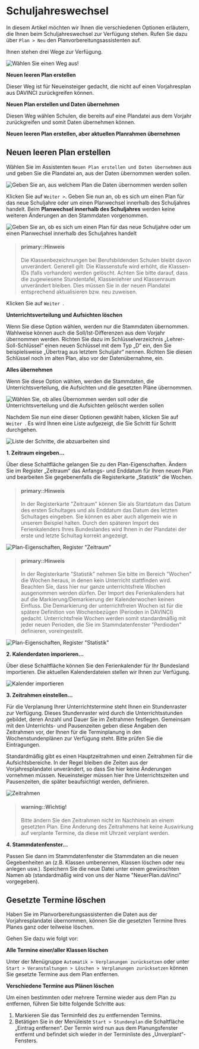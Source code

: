 # Schuljahreswechsel

In diesem Artikel möchten wir Ihnen die verschiedenen Optionen erläutern, die Ihnen beim Schuljahreswechsel zur Verfügung stehen. Rufen Sie dazu über `Plan > Neu` den Planvorbereitungsassistenten auf.

Ihnen stehen drei Wege zur Verfügung.

![Wählen Sie einen Weg aus!](/assets/images/schuljahreswechsel01.png)

**Neuen leeren Plan erstellen**

Dieser Weg ist für Neueinsteiger gedacht, die nicht auf einen Vorjahresplan aus DAVINCI zurückgreifen können.

**Neuen Plan erstellen und Daten übernehmen**

Diesen Weg wählen Schulen, die bereits auf eine Plandatei aus dem Vorjahr zurückgreifen und somit Daten übernehmen können.

**Neuen leeren Plan erstellen, aber aktuellen Planrahmen übernehmen**

## Neuen leeren Plan erstellen

Wählen Sie im Assistenten `Neuen Plan erstellen und Daten übernehmen` aus und geben Sie die Plandatei an, aus der Daten übernommen werden sollen. 

![Geben Sie an, aus welchem Plan die Daten übernommen werden sollen](/assets/images/schuljahreswechsel02.png)

Klicken Sie auf `Weiter >`. Geben Sie nun an, ob es sich um einen Plan für das neue Schuljahre oder um einen Planwechsel innerhalb des Schuljahres handelt. Beim **Planwechsel innerhalb des Schuljahres** werden keine weiteren Änderungen an den Stammdaten vorgenommen.

![Geben Sie an, ob es sich um einen Plan für das neue Schuljahre oder um einen Planwechsel innerhalb des Schuljahres handelt](/assets/images/schuljahreswechsel03.png)

> #### primary::Hinweis
>
> Die Klassenbezeichnungen bei Berufsbildenden Schulen bleibt davon unverändert. Generell gilt: Die Klassenstufe wird erhöht, die Klassen-IDs (falls vorhanden) werden gelöscht. Achten Sie bitte darauf, dass die zugewiesene Stundentafel, Klassenlehrer und Klassenraum unverändert bleiben. Dies müssen Sie in der neuen Plandatei entsprechend aktualisieren bzw. neu zuweisen.

Klicken Sie auf `Weiter `.

**Unterrichtsverteilung und Aufsichten löschen**

Wenn Sie diese Option wählen, werden nur die Stammdaten übernommen. Wahlweise können auch die Soll/Ist-Differenzen aus dem Vorjahr übernommen werden. Richten Sie dazu im Schlüsselverzeichnis „Lehrer-Soll-Schlüssel“ einen neuen Schlüssel mit dem Typ „D“ ein, den Sie beispielsweise „Übertrag aus letztem Schuljahr“ nennen. Richten Sie diesen Schlüssel noch im alten Plan, also vor der Datenübernahme, ein.

**Alles übernehmen**

Wenn Sie diese Option wählen, werden die Stammdaten, die Unterrichtsverteilung, die Aufsichten und die gesetzten Pläne übernommen.

![Wählen Sie, ob alles Übernommen werden soll oder die Unterrichtsverteilung und die Aufsichten gelöscht werden sollen](/assets/images/schuljahreswechsel04.png)

Nachdem Sie nun eine dieser Optionen gewählt haben, klicken Sie auf `Weiter `. Es wird Ihnen eine Liste aufgezeigt, die Sie Schritt für Schritt durchgehen. 

![Liste der Schritte, die abzuarbeiten sind](/assets/images/schuljahreswechsel05.png)

**1. Zeitraum eingeben...**

Über diese Schaltfläche gelangen Sie zu den Plan-Eigenschaften. Ändern Sie im Register „Zeitraum“ das Anfangs- und Enddatum für Ihren neuen Plan und bearbeiten Sie gegebenenfalls die Registerkarte „Statistik“ die Wochen. 

> #### primary::Hinweis
>
> In der Registerkarte "Zeitraum" können Sie als Startdatum das Datum des ersten Schultages und als Enddatum das Datum des letzten Schultages eingeben. Sie können es aber auch allgemein wie in unserem Beispiel halten. Durch den späteren Import des Ferienkalenders Ihres Bundeslandes wird Ihnen in der Plandatei der erste und letzte Schultag korrekt angezeigt.

![Plan-Eigenschaften, Register "Zeitraum"](/assets/images/schuljahreswechsel06.png)

> #### primary::Hinweis
>
> In der Registerkarte "Statistik" nehmen Sie bitte im Bereich "Wochen" die Wochen heraus, in denen kein Unterricht stattfinden wird. Beachten Sie, dass hier nur ganze unterrichtsfreie Wochen ausgenommen werden dürfen. Der Import des Ferienkalenders hat auf die Markierung/Demarkierung der Kalenderwochen keinen Einfluss. Die Demarkierung der unterrichtfreien Wochen ist für die spätere Definition von Wochenbezügen (Perioden in DAVINCI) gedacht. Unterrichtsfreie Wochen werden somit standardmäßig mit jeder neuen Perioden, die Sie im Stammdatenfenster "Perdioden" definieren, voreingestellt.

![Plan-Eigenschaften, Register "Statistik"](/assets/images/schuljahreswechsel07.png)

**2. Kalenderdaten imporieren...**

Über diese Schaltfläche können Sie den Ferienkalender für Ihr Bundesland importieren. Die aktuellen Kalenderdateien stellen wir Ihnen zur Verfügung. 

![Kalender importieren](/assets/images/schuljahreswechsel08.png)


**3. Zeitrahmen einstellen...**

Für die Verplanung Ihrer Unterrichtstermine steht Ihnen ein Stundenraster zur Verfügung. Dieses Stundenraster wird durch die Unterrichtsstunden gebildet, deren Anzahl und Dauer Sie im Zeitrahmen festlegen. Gemeinsam mit den Unterrichts- und Pausenzeiten geben diese Angaben den Zeitrahmen vor, der Ihnen für die Terminplanung in den Wochenstundenplänen zur Verfügung steht. Bitte prüfen Sie die Eintragungen.

Standardmäßig gibt es einen Hauptzeitrahmen und einen Zeitrahmen für die Aufsichtsbereiche. In der Regel bleiben die Zeiten aus der Vorjahresplandatei unverändert, so dass Sie hier keine Änderungen vornehmen müssen. Neueinsteiger müssen hier Ihre Unterrichtszeiten und Pausenzeiten, die später beaufsichtigt werden, definieren.

![Zeitrahmen](/assets/images/schuljahreswechsel09.png)


> #### warning::Wichtig!
>
> Bitte ändern Sie den Zeitrahmen nicht im Nachhinein an einem gesetzten Plan. Eine Änderung des Zeitrahmens hat keine Auswirkung auf verplante Termine, da diese mit Uhrzeit verplant werden.

**4. Stammdatenfenster...**

Passen Sie dann im Stammdatenfenster die Stammdaten an die neuen Gegebenheiten an (z.B. Klassen umbenennen, Klassen löschen oder neu anlegen usw.). Speichern Sie die neue Datei unter einem gewünschten Namen ab (standardmäßig wird von uns der Name "NeuerPlan.daVinci" vorgegeben).

## Gesetzte Termine löschen

Haben Sie im Planvorbereitungsassistenten die Daten aus der Vorjahresplandatei übernommen, können Sie die gesetzten Termine Ihres Planes ganz oder teilweise löschen.

Gehen Sie dazu wie folgt vor:

**Alle Termine einer/aller Klassen löschen**

Unter der Menügruppe `Automatik > Verplanungen zurücksetzen` oder unter `Start > Veranstaltungen > Löschen > Verplanungen zurücksetzen` können Sie gesetzte Termine aus dem Plan entfernen.

**Verschiedene Termine aus Plänen löschen**

Um einen bestimmten oder mehrere Termine wieder aus dem Plan zu entfernen, führen Sie bitte folgende Schritte aus: 
1. Markieren Sie das Terminfeld des zu entfernenden Termins. 
2. Betätigen Sie in der Menüleiste `Start > Stundenplan`  die Schaltfläche „Eintrag entfernen“. 
Der Termin wird nun aus dem Planungsfenster entfernt und befindet sich wieder in der Terminliste des „Unverplant“-Fensters.



